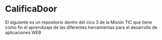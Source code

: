 # CalificaDoor
El siguiente es un repositorio dentro del cico 3 de la Misión TIC que tiene como fin el aprendizaje de las diferentes herramientas para el desarrollo de aplicaciones WEB
